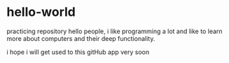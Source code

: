 # hello-world
practicing repository
hello people, i like programming a lot and like to learn more about computers and their deep functionality.

i hope i will get used to this gitHub app very soon

